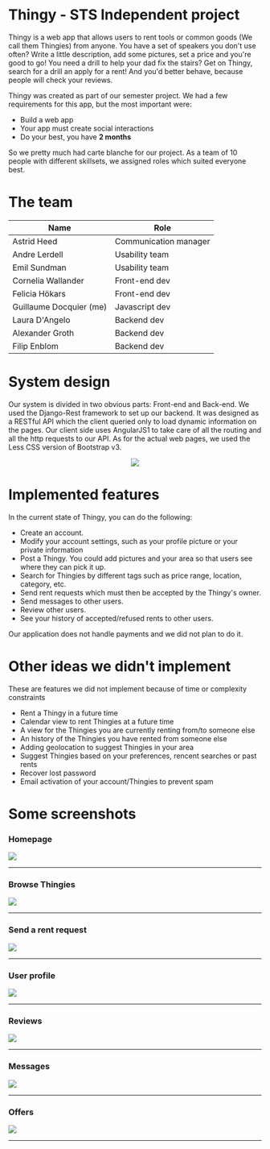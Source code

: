 # Thingy - STS Independent project  
Thingy is a web app that allows users to rent tools or common goods (We call them Thingies) from anyone. You have a set of speakers you don't use often? Write a little description, add some pictures, set a price and you're good to go! You need a drill to help your dad fix the stairs? Get on Thingy, search for a drill an apply for a rent! And you'd better behave, because people will check your reviews.

Thingy was created as part of our semester project. We had a few requirements for this app, but the most important were:  
- Build a web app  
- Your app must create social interactions  
- Do your best, you have **2 months**  

So we pretty much had carte blanche for our project. As a team of 10 people with different skillsets, we assigned roles which suited everyone best.

# The team  
|Name                   | Role                |
|-----------------------|---------------------|
|Astrid Heed            |Communication manager|
|Andre Lerdell          |Usability team       |
|Emil Sundman           |Usability team       |
|Cornelia Wallander     |Front-end dev        |
|Felicia Hökars         |Front-end dev        |
|Guillaume Docquier (me)|Javascript dev       |
|Laura D'Angelo         |Backend dev          |  
|Alexander Groth        |Backend dev          |
|Filip Enblom           |Backend dev          |  

# System design  
Our system is divided in two obvious parts: Front-end and Back-end. We used the Django-Rest framework to set up our backend. It was designed as a RESTful API which the client queried only to load dynamic information on the pages. Our client side uses AngularJS1 to take care of all the routing and all the http requests to our API. As for the actual web pages, we used the Less CSS version of Bootstrap v3.  

<p align="center">
<img src="https://github.com/Guillaume-Docquier/Thingy/blob/master/screens/systemDesign.png"/>
</p>

# Implemented features  
In the current state of Thingy, you can do the following:  
- Create an account.  
- Modify your account settings, such as your profile picture or your private information  
- Post a Thingy. You could add pictures and your area so that users see where they can pick it up.  
- Search for Thingies by different tags such as price range, location, category, etc.  
- Send rent requests which must then be accepted by the Thingy's owner.  
- Send messages to other users.  
- Review other users.  
- See your history of accepted/refused rents to other users.  

Our application does not handle payments and we did not plan to do it.

# Other ideas we didn't implement  
These are features we did not implement because of time or complexity constraints
- Rent a Thingy in a future time
- Calendar view to rent Thingies at a future time
- A view for the Thingies you are currently renting from/to someone else
- An history of the Thingies you have rented from someone else
- Adding geolocation to suggest Thingies in your area
- Suggest Thingies based on your preferences, rencent searches or past rents
- Recover lost password
- Email activation of your account/Thingies to prevent spam

# Some screenshots
### Homepage
<img src="https://github.com/Guillaume-Docquier/Thingy/blob/master/screens/homepage.png"/><hr/>
### Browse Thingies
<img src="https://github.com/Guillaume-Docquier/Thingy/blob/master/screens/search.png"/><hr/>
### Send a rent request
<img src="https://github.com/Guillaume-Docquier/Thingy/blob/master/screens/rentRequest.png"/><hr/>
### User profile
<img src="https://github.com/Guillaume-Docquier/Thingy/blob/master/screens/profile.png"/><hr/>
### Reviews
<img src="https://github.com/Guillaume-Docquier/Thingy/blob/master/screens/reviews.png"/><hr/>
### Messages
<img src="https://github.com/Guillaume-Docquier/Thingy/blob/master/screens/messages.png"/><hr/>
### Offers
<img src="https://github.com/Guillaume-Docquier/Thingy/blob/master/screens/offers.png"/><hr/>
